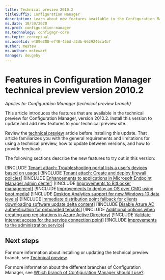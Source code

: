```yaml
---
title: Technical preview 2010.2
titleSuffix: Configuration Manager
description: Learn about new features available in the Configuration Manager technical preview branch version 2010.2.
ms.date: 10/30/2020
ms.prod: configuration-manager
ms.technology: configmgr-core
ms.topic: conceptual
ms.assetid: e409e308-e748-456d-a2db-6629246ca4b7
author: mestew
ms.author: mstewart
manager: dougeby
---
```


# Features in Configuration Manager technical preview version 2010.2

*Applies to: Configuration Manager (technical preview branch)*

This article introduces the features that are available in the technical preview for Configuration Manager, version 2010.2. Install this version to update and add new features to your technical preview site.

Review the [technical preview](../technical-preview.md) article before installing this update. That article familiarizes you with the general requirements and limitations for using a technical preview, how to update between versions, and how to provide feedback.

The following sections describe the new features to try out in this version:

<!-- [!INCLUDE [Example feature name](includes/2010-2/1234567.md)] -->

[!INCLUDE [Tenant attach: Troubleshooting portal lists a user’s devices based on usage](includes/2010-2/6974300.md)]
[!INCLUDE [Tenant attach: Create and deploy firewall policies](includes/2010-2/7768130.md)]
[!INCLUDE [Enhancements to applications in Microsoft Endpoint Manager admin center](includes/2010-2/7979972.md)]
[!INCLUDE [Improvements to BitLocker management](includes/2010-2/6979223.md)]
[!INCLUDE [Improvements to deploy an OS over CMG using boot media](includes/2010-2/3555923.md)]
[!INCLUDE [Desktop Analytics support for new Windows 10 data levels](includes/2010-2/6979470.md)]
[!INCLUDE [Immediate distribution point fallback for clients downloading software update delta content](includes/2010-2/8286432.md)]
[!INCLUDE [Disable Azure AD authentication for onboarded tenants](includes/2010-2/8537319.md)]
[!INCLUDE [Additional options when creating app registrations in Azure Active Directory](includes/2010-2/7153654.md)]
[!INCLUDE [Validate internet access for the service connection point](includes/2010-2/8565578.md)]
[!INCLUDE [Improvements to the administration service](includes/2010-2/8613105.md)]

<!--
## General known issues

[!INCLUDE [Azure AD authentication doesn't work](includes/2010-2/known-issue-7569264.md)]
-->

## Next steps

For more information about installing or updating the technical preview branch, see [Technical preview](../technical-preview.md).

For more information about the different branches of Configuration Manager, see [Which branch of Configuration Manager should I use?](../../understand/which-branch-should-i-use.md).
